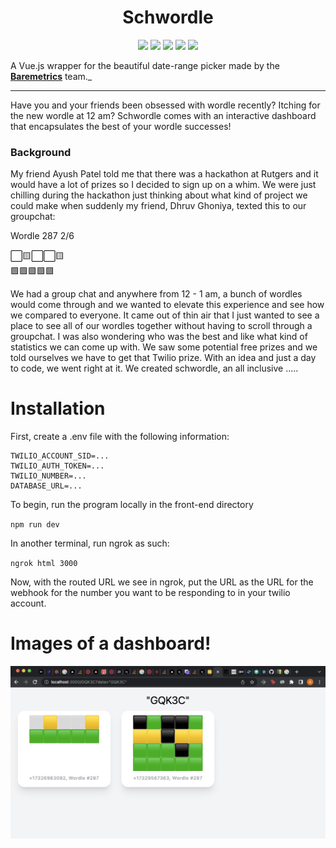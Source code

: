 <h1 align="center">Schwordle</h1>

<p align="center">

<img src="https://img.shields.io/badge/made%20by-ayushnpatel, abhitejbokka-blue.svg" >

<img src="https://img.shields.io/badge/next.js-12.1.0-green.svg">

<img src="https://badges.frapsoft.com/os/v1/open-source.svg?v=103" >

<img src="https://img.shields.io/github/stars/silent-lad/Vue2BaremetricsCalendar.svg?style=flat">

<img src="https://img.shields.io/badge/PRs-welcome-brightgreen.svg?style=flat">
</p>

A Vue.js wrapper for the beautiful date-range picker made by the **[Baremetrics](https://baremetrics.com)** team._

---


Have you and your friends been obsessed with wordle recently? Itching for the new wordle at 12 am? Schwordle comes with an interactive dashboard that encapsulates the best of your wordle successes!

### Background

My friend Ayush Patel told me that there was a hackathon at Rutgers and it would have a lot of prizes so I decided to sign up on a whim. We were just chilling during the hackathon just thinking about what kind of project we could make when suddenly my friend, Dhruv Ghoniya, texted this to our groupchat:

Wordle 287 2/6

⬜🟨⬜⬜🟨                                                                                                                                                   
🟩🟩🟩🟩🟩


We had a group chat and anywhere from 12 - 1 am, a bunch of wordles would come through and we wanted to elevate this experience and see how we compared to everyone. It came out of thin air that I just wanted to see a place to see all of our wordles together without having to scroll through a groupchat. I was also wondering who was the best and like what kind of statistics we can come up with. We saw some potential free prizes and we told ourselves we have to get that Twilio prize. With an idea and just a day to code, we went right at it. We created schwordle, an all inclusive .....

# Installation

First, create a .env file with the following information:
```
TWILIO_ACCOUNT_SID=...
TWILIO_AUTH_TOKEN=...
TWILIO_NUMBER=...
DATABASE_URL=...
```

To begin, run the program locally in the front-end directory

`npm run dev`

In another terminal, run ngrok as such: 

`ngrok html 3000`

Now, with the routed URL we see in ngrok, put the URL as the URL for the webhook for the number you want to be responding to in your twilio account.

# Images of a dashboard!
<img src="frontend/public/dashboard.jpeg">
